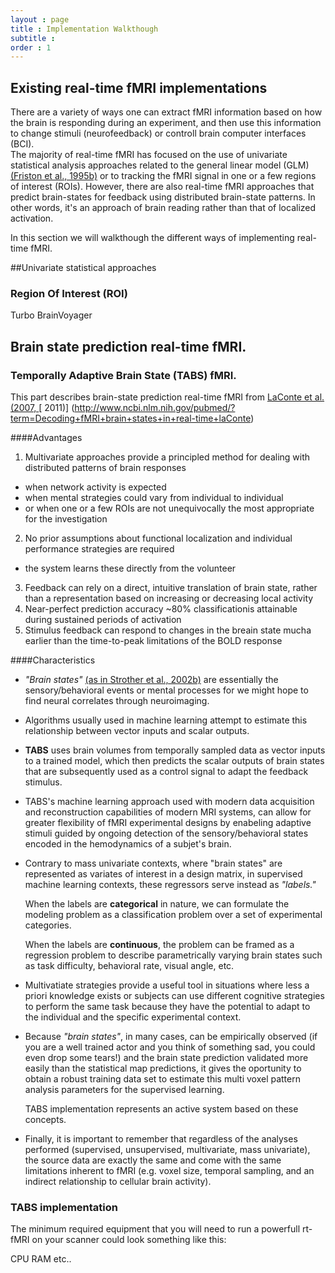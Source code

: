 ```yaml
---
layout : page
title : Implementation Walkthough
subtitle : 
order : 1
---
```

## Existing real-time fMRI implementations

There are a variety of ways one can extract fMRI information based on how the brain is responding during an experiment, and then
 use this information to change stimuli (neurofeedback) or controll brain computer interfaces (BCI).  
The majority of real-time fMRI has focused on the use of univariate statistical analysis approaches related to the general linear model
(GLM) [\(Friston et al., 1995b\)](http://spin.ecn.purdue.edu/fmri/PDFLibrary/FristonK_HBM_1995_2_189_210.pdf) or to tracking the 
fMRI signal in one or a few regions of interest (ROIs). However, there are also real-time fMRI approaches that predict brain-states for feedback using distributed brain-state patterns. In other words, it's an approach of brain reading rather than that of localized activation.

In this section we will walkthough the different ways of implementing real-time fMRI.




##Univariate statistical approaches


### Region Of Interest (ROI)


Turbo BrainVoyager



##  Brain state prediction real-time fMRI.


### Temporally Adaptive Brain State (TABS) fMRI.

This part describes brain-state prediction real-time fMRI from [LaConte et al. (2007, ](http://www.ncbi.nlm.nih.gov/pubmed/17133383)[ 2011)] (http://www.ncbi.nlm.nih.gov/pubmed/?term=Decoding+fMRI+brain+states+in+real-time+laConte)

####Advantages
1. Multivariate approaches provide a principled method for dealing with distributed patterns of brain responses
  * when network activity is expected
  * when mental strategies could vary from individual to individual
  * or when one or a few ROIs are not unequivocally the most appropriate for the investigation
2. No prior assumptions about functional localization and individual performance strategies are required
  * the system learns these directly from the volunteer 
3. Feedback can rely on a direct, intuitive translation of brain state, rather than a representation based on
increasing or decreasing local activity
4. Near-perfect prediction accuracy ~80% classificationis attainable during sustained periods of activation
5. Stimulus feedback can respond to changes in the breain state mucha earlier than the time-to-peak limitations of the BOLD response


####Characteristics

+ *"Brain states"* [(as in Strother et al., 2002b)](http://www.ncbi.nlm.nih.gov/pubmed/11906218) are essentially the sensory/behavioral events or 
mental processes for we might hope to find neural correlates through neuroimaging.
+ Algorithms usually used in machine learning attempt to estimate this relationship between vector inputs and scalar outputs. 
+ **TABS** uses brain volumes from temporally sampled data as vector inputs to a trained model, which then predicts the scalar outputs of brain states 
that are subsequently used as a control signal to adapt the feedback stimulus.
+ TABS's machine learning approach used with modern data acquisition and reconstruction capabilities of modern MRI systems, can allow for 
greater flexibility of fMRI experimental designs by enabeling adaptive stimuli guided by ongoing detection of the sensory/behavioral states encoded
 in the hemodynamics of a subjet's brain.  

+ Contrary to mass univariate contexts, where "brain states" are represented as variates of interest in a design matrix, in supervised machine
 learning contexts, these regressors serve instead as *"labels."* 

   When the labels are **categorical** in nature, we can formulate the modeling problem as a classification problem over a set of experimental
   categories. 

   When the labels are **continuous**, the problem can be framed as a regression problem to describe parametrically varying
   brain states such as task difficulty, behavioral rate, visual angle, etc. 

+ Multivatiate strategies provide a useful tool in situations where less a priori knowledge exists or subjects can use different cognitive strategies
to perform the same task because they have the potential to adapt to the individual and the specific experimental context.
 
+ Because *"brain states"*, in many cases, can be empirically observed (if you are a well trained actor and you think of something sad, you could even
drop some tears!) and the brain state prediction validated more easily than the statistical map predictions, it gives the oportunity to obtain a robust
training data set to estimate this multi voxel pattern analysis parameters for the supervised learning.
   
   TABS implementation represents an active system based on these concepts.     

+ Finally, it is important to remember that regardless of the analyses performed
   (supervised, unsupervised, multivariate, mass univariate), the source
   data are exactly the same and come with the same limitations inherent
   to fMRI (e.g. voxel size, temporal sampling, and an indirect
   relationship to cellular brain activity).  
 
 
### TABS implementation



The minimum required equipment that you will need to run a powerfull rt-fMRI on your scanner could look something like this:

CPU
RAM
etc.. 


